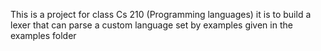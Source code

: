 This is a project for class Cs 210 (Programming languages) it is to build a lexer that can parse a custom language set by examples given in the examples folder
